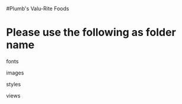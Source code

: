 #Plumb's Valu-Rite Foods

Please use the following as folder name
========================================

fonts

images

styles

views
